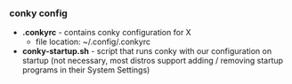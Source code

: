 ### conky config

* **.conkyrc** - contains conky configuration for X
  * file location: ~/.config/.conkyrc
* **conky-startup.sh** - script that runs conky with our configuration on startup (not necessary, most distros support adding / removing startup programs in their System Settings)
